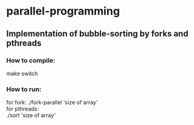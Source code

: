 # parallel-programming  
## Implementation of bubble-sorting by forks and pthreads  
### How to compile:  
make switch  
### How to run:  
for fork:
./fork-parallel 'size of array'  
for pthreads:  
./sort 'size of array'
